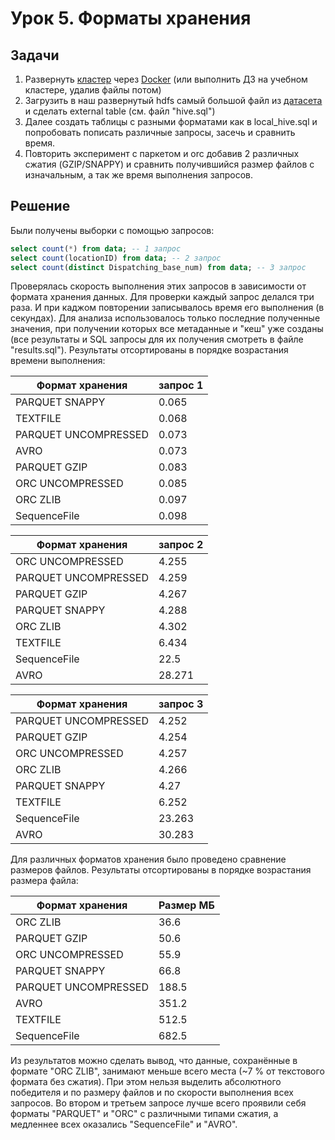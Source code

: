 # Урок 5. Форматы хранения

## Задачи

1. Развернуть [кластер](https://github.com/big-data-europe/docker-hive) через [Docker](https://www.docker.com/products/docker-desktop) (или выполнить ДЗ на учебном кластере, удалив файлы потом)
2. Загрузить в наш развернутый hdfs самый большой файл из [датасета](https://www.kaggle.com/fivethirtyeight/uber-pickups-in-new-york-city) и сделать external table (см. файл "hive.sql")
3. Далее создать таблицы с разными форматами как в local_hive.sql и попробовать пописать различные запросы, засечь и сравнить время.
4. Повторить эксперимент с паркетом и orc добавив 2 различных сжатия (GZIP/SNAPPY) и сравнить получившийся размер файлов с изначальным, а так же время выполнения запросов.

## Решение

Были получены выборки с помощью запросов:

```SQL
select count(*) from data; -- 1 запрос
select count(locationID) from data; -- 2 запрос
select count(distinct Dispatching_base_num) from data; -- 3 запрос
```

Проверялась скорость выполнения этих запросов в зависимости от формата хранения данных. Для проверки каждый запрос делался три раза. И при каджом повторении записывалось время его выполнения (в секундах). Для анализа использовалось только последние полученные значения, при получении которых все метаданные и "кеш" уже созданы (все результаты и SQL запросы для их получения смотреть в файле "results.sql"). Результаты отсортированы в порядке возрастания времени выполнения:

Формат хранения | **запрос 1**
--- | ---
PARQUET SNAPPY | 0.065
TEXTFILE | 0.068
PARQUET UNCOMPRESSED | 0.073
AVRO | 0.073
PARQUET GZIP | 0.083
ORC UNCOMPRESSED | 0.085
ORC ZLIB | 0.097
SequenceFile | 0.098

Формат хранения | **запрос 2**
--- | ---
ORC UNCOMPRESSED | 4.255
PARQUET UNCOMPRESSED | 4.259
PARQUET GZIP | 4.267
PARQUET SNAPPY | 4.288
ORC ZLIB | 4.302
TEXTFILE | 6.434
SequenceFile | 22.5
AVRO | 28.271

Формат хранения | **запрос 3**
--- | ---
PARQUET UNCOMPRESSED | 4.252
PARQUET GZIP | 4.254
ORC UNCOMPRESSED | 4.257
ORC ZLIB | 4.266
PARQUET SNAPPY | 4.27
TEXTFILE | 6.252
SequenceFile | 23.263
AVRO | 30.283

Для различных форматов хранения было проведено сравнение размеров файлов. Результаты отсортированы в порядке возрастания размера файла:

Формат хранения | **Размер МБ**
--- | ---
ORC ZLIB | 36.6
PARQUET GZIP | 50.6
ORC UNCOMPRESSED | 55.9
PARQUET SNAPPY | 66.8
PARQUET UNCOMPRESSED | 188.5
AVRO | 351.2
TEXTFILE | 512.5
SequenceFile | 682.5

Из результатов можно сделать вывод, что данные, сохранённые в формате "ORC ZLIB", занимают меньше всего места (~7 % от текстового формата без сжатия). При этом нельзя выделить абсолютного победителя и по размеру файлов и по скорости выполнения всех запросов. Во втором и третьем запросе лучше всего проявили себя форматы "PARQUET" и "ORC" с различными типами сжатия, а медленнее всех оказались "SequenceFile" и "AVRO".
